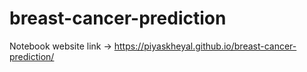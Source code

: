 # breast-cancer-prediction

Notebook website link -> https://piyaskheyal.github.io/breast-cancer-prediction/